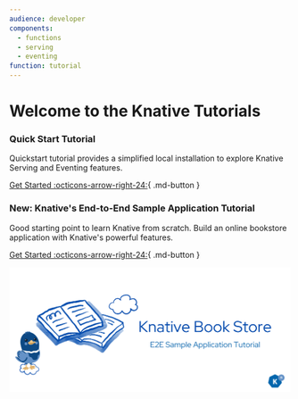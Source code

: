 ```yaml
---
audience: developer
components:
  - functions
  - serving
  - eventing
function: tutorial
---
```


# Welcome to the Knative Tutorials

### **Quick Start Tutorial**
Quickstart tutorial provides a simplified local installation to explore Knative Serving and Eventing features.

[Get Started :octicons-arrow-right-24:](../getting-started/README.md){ .md-button }

### **New: Knative's End-to-End Sample Application Tutorial**
Good starting point to learn Knative from scratch. Build an online bookstore application with Knative's powerful features.

[Get Started :octicons-arrow-right-24:](../bookstore/page-0/welcome-knative-bookstore-tutorial.md){ .md-button }


![image1](../bookstore/page-0/images/1.png)
